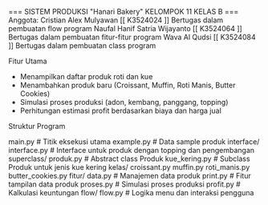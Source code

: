 === SISTEM PRODUKSI "Hanari Bakery" KELOMPOK 11 KELAS B ===
Anggota:
Cristian Alex Mulyawan [[ K3524024 ]]          Bertugas dalam pembuatan flow program
Naufal Hanif Satria Wijayanto [[ K3524064 ]]   Bertugas dalam pembuatan fitur-fitur program
Wava Al Qudsi [[ K3524084 ]]                   Bertugas dalam pembuatan class program

Fitur Utama

- Menampilkan daftar produk roti dan kue
- Menambahkan produk baru (Croissant, Muffin, Roti Manis, Butter Cookies)
- Simulasi proses produksi (adon, kembang, panggang, topping)
- Perhitungan estimasi profit berdasarkan biaya dan harga jual

Struktur Program

main.py # Titik eksekusi utama
example.py # Data sample produk
interface/
    interface.py # Interface untuk produk dengan topping dan pengembangan
superclass/
    produk.py # Abstract class Produk
    kue_kering.py # Subclass Produk untuk jenis kue kering
kelas/
    croissant.py
    muffin.py
    roti_manis.py
    butter_cookies.py
fitur/
    data.py # Manajemen data produk
    print.py # Fitur tampilan data produk
    proses.py # Simulasi proses produksi
    profit.py # Kalkulasi keuntungan
flow/
    flow.py # Logika menu dan interaksi pengguna
